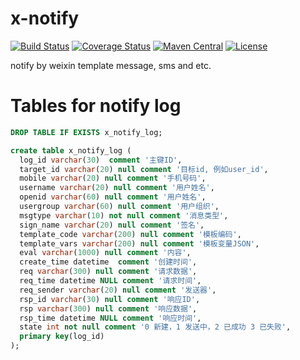 # x-notify

[![Build Status](https://travis-ci.org/bingoohuang/x-notify.svg?branch=master)](https://travis-ci.org/bingoohuang/x-notify)
[![Coverage Status](https://coveralls.io/repos/github/bingoohuang/x-notify/badge.svg?branch=master)](https://coveralls.io/github/bingoohuang/x-notify?branch=master)
[![Maven Central](https://maven-badges.herokuapp.com/maven-central/com.github.bingoohuang/x-notify/badge.svg?style=flat-square)](https://maven-badges.herokuapp.com/maven-central/com.github.bingoohuang/x-notify/)
[![License](http://img.shields.io/:license-apache-brightgreen.svg)](http://www.apache.org/licenses/LICENSE-2.0.html)

notify by weixin template message, sms and etc.


# Tables for notify log
```sql
DROP TABLE IF EXISTS x_notify_log;

create table x_notify_log (
  log_id varchar(30)  comment '主键ID',
  target_id varchar(20) null comment '目标id, 例如user_id',
  mobile varchar(20) null comment '手机号码',
  username varchar(20) null comment '用户姓名',
  openid varchar(60) null comment '用户姓名',
  usergroup varchar(60) null comment '用户组织',
  msgtype varchar(10) not null comment '消息类型',
  sign_name varchar(20) null comment '签名',
  template_code varchar(200) null comment '模板编码',
  template_vars varchar(200) null comment '模板变量JSON',
  eval varchar(1000) null comment '内容',
  create_time datetime  comment '创建时间',
  req varchar(300) null comment '请求数据',
  req_time datetime NULL comment '请求时间',
  req_sender varchar(20) null comment '发送器',
  rsp_id varchar(30) null comment '响应ID',
  rsp varchar(300) null comment '响应数据',
  rsp_time datetime NULL comment '响应时间',
  state int not null comment '0 新建，1 发送中，2 已成功 3 已失败',
  primary key(log_id)
);


```
